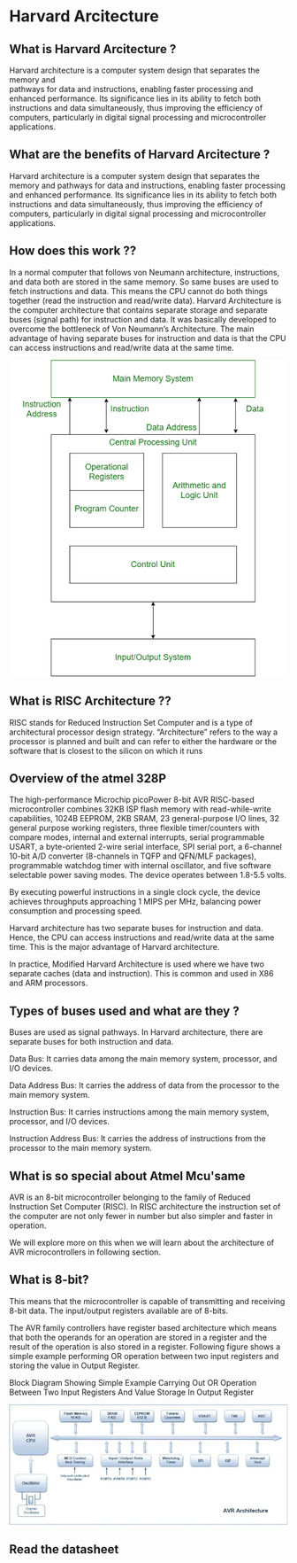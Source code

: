 
# Harvard Arcitecture  

## What is Harvard Arcitecture ?  

Harvard architecture is a computer system design that separates the memory and  
pathways for data and instructions, enabling faster processing and enhanced  performance.  Its significance lies in its ability to fetch both  instructions and data simultaneously, thus improving the efficiency of computers, particularly in digital signal processing and microcontroller applications.

## What are the benefits of Harvard Arcitecture ?  

Harvard architecture is a computer system design that separates the memory and pathways for data and instructions, enabling faster processing and enhanced performance.  Its significance lies in its ability to fetch both instructions and data simultaneously, thus improving the efficiency of computers, particularly in digital signal processing and microcontroller applications. 


## How does this work ??

In a normal computer that follows von Neumann architecture, instructions, and data both are stored in the same memory. So same buses are used to fetch instructions and data. This means the CPU cannot do both things together (read the instruction and read/write data). Harvard Architecture is the computer architecture that contains separate storage and separate buses (signal path) for instruction and data. It was basically developed to overcome the bottleneck of Von Neumann’s Architecture. The main advantage of having separate buses for instruction and data is that the CPU can access instructions and read/write data at the same time. 

![Harvard Achitecture](Lesson1/Images/harvard.png)  

## What is RISC  Architecture ??  
RISC stands for Reduced Instruction Set Computer and is a type of architectural processor design strategy. “Architecture” refers to the way a processor is planned and built and can refer to either the hardware or the software that is closest to the silicon on which it runs

## Overview of the atmel 328P 
The high-performance Microchip picoPower 8-bit AVR RISC-based microcontroller combines 32KB ISP flash memory with read-while-write capabilities, 1024B EEPROM, 2KB SRAM, 23 general-purpose I/O lines, 32 general purpose working registers, three flexible timer/counters with compare modes, internal and external interrupts, serial programmable USART, a byte-oriented 2-wire serial interface, SPI serial port, a 6-channel 10-bit A/D converter (8-channels in TQFP and QFN/MLF packages), programmable watchdog timer with internal oscillator, and five software selectable power saving modes. The device operates between 1.8-5.5 volts.

By executing powerful instructions in a single clock cycle, the device achieves throughputs approaching 1 MIPS per MHz, balancing power consumption and processing speed.

Harvard architecture has two separate buses for instruction and data. Hence, the CPU can access instructions and read/write data at the same time. This is the major advantage of Harvard architecture. 

In practice, Modified Harvard Architecture is used where we have two separate caches (data and instruction). This is common and used in X86 and ARM processors.

## Types of buses used  and what are they ?


Buses are used as signal pathways. In Harvard architecture, there are separate buses for both instruction and data.  


Data Bus: It carries data among the main memory system, processor, and I/O devices. 


Data Address Bus: It carries the address of data from the processor to the main memory system. 
    
Instruction Bus: It carries instructions among the main memory system, processor, and I/O devices. 

Instruction Address Bus: It carries the address of instructions from the processor to the main memory system. 


## What is so special about Atmel Mcu'same  

AVR is an 8-bit microcontroller belonging to the family of Reduced Instruction Set Computer (RISC). In RISC architecture the instruction set of the computer are not only fewer in number but also simpler and faster in operation.


We will explore more on this when we will learn about the architecture of AVR microcontrollers in following section.


## What is 8-bit?   

This means that the microcontroller is capable of transmitting and receiving 8-bit data. The input/output registers available are of 8-bits. 

The AVR family controllers have register based architecture which means that both the operands for an operation are stored in a register and the result of the operation is also stored in a register. Following figure shows a simple example performing OR operation between two input registers and storing the value in Output Register.



Block Diagram Showing Simple Example Carrying Out OR Operation Between Two Input Registers And Value Storage In Output Register

![Risk Architecture](Lesson1/Images/architecture.png)

## Read the datasheet 

